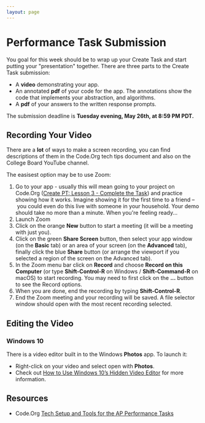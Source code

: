 ```yaml
---
layout: page
---
```


<!--img class="overview-image" src=""-->

# Performance Task Submission

You goal for this week should be to wrap up your Create Task and start putting your "presentation" together. There are three parts to the Create Task submission:
* A **video** demonstrating your app.
* An annotated **pdf** of your code for the app. The annotations show the code that implements your abstraction, and algorithms.
* A **pdf** of your answers to the written response prompts.

The submission deadline is **Tuesday evening, May 26th, at 8:59 PM PDT.**

## Recording Your Video

There are a **lot** of ways to make a screen recording, you can find descriptions of them in the Code.Org tech tips document and also on the College Board YouTube channel.

The easisest option may be to use Zoom:
1. Go to your app - usually this will mean going to your project on Code.Org ([Create PT: Lesson 3 - Complete the Task](https://studio.code.org/s/csp-create-2019/stage/3/puzzle/2)) and practice showing how it works. Imagine showing it for the first time to a friend – you could even do this live with someone in your household. Your demo should take no more than a minute. When you're feeling ready...
1. Launch Zoom
1. Click on the orange **New** button to start a meeting (it will be a meeting with just you).
1. Click on the green **Share Screen** button, then select your app window (on the **Basic** tab) or an area of your screen (on the **Advanced** tab), finally click the blue **Share** button (or arrange the viewport if you selected a region of the screen on the Advanced tab).
1. In the Zoom menu bar click on **Record** and choose **Record on this Computer** (or type **Shift-Control-R** on Windows / **Shift-Command-R** on macOS) to start recording. You may need to first click on the **...** button to see the Record options.
1. When you are done, end the recording by typing **Shift-Control-R**.
1. End the Zoom meeting and your recording will be saved. A file selector window should open with the most recent recording selected.

## Editing the Video

### Windows 10

There is a video editor built in to the Windows **Photos** app. To launch it:

* Right-click on your video and select open with **Photos**.
* Check out [How to Use Windows 10’s Hidden Video Editor](https://www.howtogeek.com/355524/how-to-use-windows-10s-hidden-video-editor/) for more information.



## Resources

* Code.Org [Tech Setup and Tools for the AP Performance Tasks](https://studio.code.org/s/csp-create-2019/stage/1/puzzle/2)

<!-- Pull in repostitory-scope variables from _data/page.yml -->
